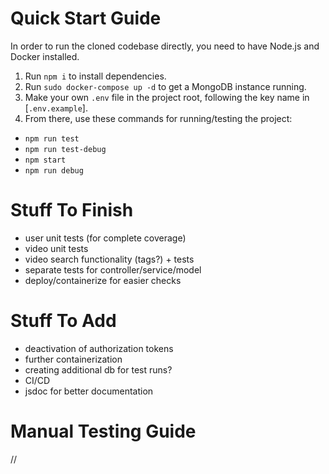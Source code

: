 # Quick Start Guide
In order to run the cloned codebase directly, you need to have Node.js and Docker installed.

1. Run `npm i` to install dependencies.
2. Run `sudo docker-compose up -d` to get a MongoDB instance running.
3. Make your own `.env` file in the project root, following the key name in [`.env.example`].
4. From there, use these commands for running/testing the project:
  - `npm run test`
  - `npm run test-debug`
  - `npm start`
  - `npm run debug`

# Stuff To Finish
 - user unit tests (for complete coverage)
 - video unit tests
 - video search functionality (tags?) + tests
 - separate tests for controller/service/model
 - deploy/containerize for easier checks
 
# Stuff To Add
 - deactivation of authorization tokens
 - further containerization
 - creating additional db for test runs?
 - CI/CD
 - jsdoc for better documentation

# Manual Testing Guide
 //